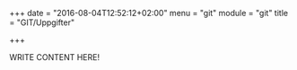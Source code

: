 +++
date = "2016-08-04T12:52:12+02:00"
menu = "git"
module = "git"
title = "GIT/Uppgifter"

+++

WRITE CONTENT HERE!
